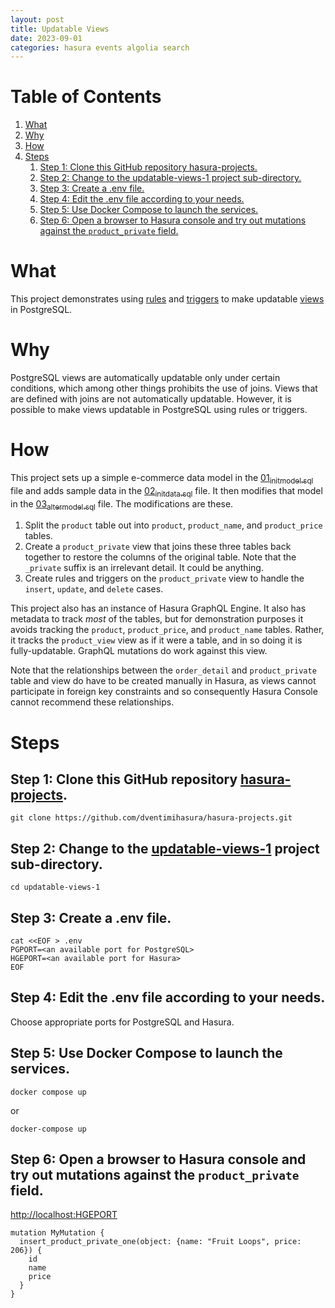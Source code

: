 ```yaml
---
layout: post
title: Updatable Views
date: 2023-09-01
categories: hasura events algolia search
---
```


# Table of Contents

1.  [What](#org632ae90)
2.  [Why](#org71c69a8)
3.  [How](#org17e4d76)
4.  [Steps](#orga4c65b9)
    1.  [Step 1:  Clone this GitHub repository hasura-projects.](#orgbbbe090)
    2.  [Step 2:  Change to the updatable-views-1 project sub-directory.](#orgb4f521b)
    3.  [Step 3:  Create a .env file.](#orge1978bd)
    4.  [Step 4:  Edit the .env file according to your needs.](#orgf356a85)
    5.  [Step 5:  Use Docker Compose to launch the services.](#orgd5e9b5b)
    6.  [Step 6:  Open a browser to Hasura console and try out mutations against the `product_private` field.](#org15f3887)


<a id="org632ae90"></a>

# What

This project demonstrates using [rules](https://www.postgresql.org/docs/current/sql-createrule.html) and [triggers](https://www.postgresql.org/docs/current/sql-createtrigger.html) to make updatable
[views](https://www.postgresql.org/docs/current/sql-createview.html) in PostgreSQL.


<a id="org71c69a8"></a>

# Why

PostgreSQL views are automatically updatable only under certain
conditions, which among other things prohibits the use of joins.
Views that are defined with joins are not automatically updatable.
However, it is possible to make views updatable in PostgreSQL using
rules or triggers.


<a id="org17e4d76"></a>

# How

This project sets up a simple e-commerce data model in the
[01<sub>init</sub><sub>model.sql</sub>](initdb.d-postgres/01_init_model.sql) file and adds sample data in the [02<sub>init</sub><sub>data.sql</sub>](initdb.d-postgres/02_init_data.sql)
file.  It then modifies that model in the [03<sub>alter</sub><sub>model.sql</sub>](initdb.d-postgres/03_alter_model.sql) file.
The modifications are these.

1.  Split the `product` table out into `product`, `product_name`, and
    `product_price` tables.
2.  Create a `product_private` view that joins these three tables back
    together to restore the columns of the original table.  Note that
    the `_private` suffix is an irrelevant detail.  It could be
    anything.
3.  Create rules and triggers on the `product_private` view to handle
    the `insert`, `update`, and `delete` cases.

This project also has an instance of Hasura GraphQL Engine.  It also
has metadata to track *most* of the tables, but for demonstration
purposes it avoids tracking the `product`, `product_price`, and
`product_name` tables.  Rather, it tracks the `product_view` view as if
it were a table, and in so doing it is fully-updatable.  GraphQL
mutations do work against this view.

Note that the relationships between the `order_detail` and
`product_private` table and view do have to be created manually in
Hasura, as views cannot participate in foreign key constraints and so
consequently Hasura Console cannot recommend these relationships.


<a id="orga4c65b9"></a>

# Steps


<a id="orgbbbe090"></a>

## Step 1:  Clone this GitHub repository [hasura-projects](https://github.com/dventimihasura/hasura-projects).

    git clone https://github.com/dventimihasura/hasura-projects.git


<a id="orgb4f521b"></a>

## Step 2:  Change to the [updatable-views-1](README.md) project sub-directory.

    cd updatable-views-1


<a id="orge1978bd"></a>

## Step 3:  Create a .env file.

    cat <<EOF > .env
    PGPORT=<an available port for PostgreSQL>
    HGEPORT=<an available port for Hasura>
    EOF


<a id="orgf356a85"></a>

## Step 4:  Edit the .env file according to your needs.

Choose appropriate ports for PostgreSQL and Hasura.


<a id="orgd5e9b5b"></a>

## Step 5:  Use Docker Compose to launch the services.

    docker compose up

or

    docker-compose up


<a id="org15f3887"></a>

## Step 6:  Open a browser to Hasura console and try out mutations against the `product_private` field.

<http://localhost:HGEPORT>

    mutation MyMutation {
      insert_product_private_one(object: {name: "Fruit Loops", price: 206}) {
        id
        name
        price
      }
    }


